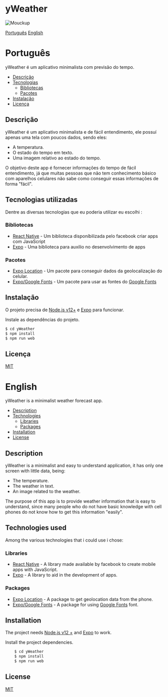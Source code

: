 # yWeather

![Mouckup](https://i.imgur.com/nx3gnaY.png)

[Português](#Português)
[English](#English)

# Português
yWeather é um aplicativo minimalista com previsão do tempo.

* [Descrição](#Descrição)
* [Tecnologias](#tecnologias-utilizadas)
    * [Bibliotecas](#bibliotecas)
    * [Pacotes](#pacotes)
* [Instalação](#instalação)
* [Licença](#licença)

## Descrição
yWeather é um aplicativo minimalista e de fácil entendimento, ele possuí apenas uma tela com poucos dados, sendo eles:

- A temperatura.
-  O estado do tempo em texto.
-  Uma imagem relativo ao estado do tempo.

O objetivo deste app é fornecer informações do tempo de fácil entendimento, já que muitas pessoas que não tem conhecimento básico com aparelhos celulares não sabe como conseguir essas informações de forma "fácil".

## Tecnologias utilizadas

Dentre as diversas tecnologias que eu poderia utilizar eu escolhi :

### Bibliotecas

* [React Native](https://reactnative.dev/) - Um biblioteca disponíbilizada pelo facebook criar apps com JavaScript
* [Expo](https://expo.io) - Uma biblioteca para auxilio no desenvolvimento de apps

### Pacotes

* [Expo Location](https://docs.expo.io/versions/latest/sdk/location/) - Um pacote para conseguir dados da geolocalização do celular.
* [Expo/Google Fonts](https://github.com/expo/google-fonts) - Um pacote para usar as fontes do [Google Fonts](fonts.google.com)

## Instalação

O projeto precisa de  [Node.js v12+](https://nodejs.org/) e [Expo](https://expo.io) para funcionar.

Instale as dependências do projeto.

```sh
$ cd yWeather
$ npm install
$ npm run web
```

## Licença
[MIT](https://choosealicense.com/licenses/mit/)

# English
yWeather is a minimalist weather forecast app.

* [Description](#Description)
* [Technologies](#technologies-used)
    * [Libraries](#libraries)
    * [Packages](#packages)
* [Installation](#installation)
* [License](#license)

## Description
yWeather is a minimalist and easy to understand application, it has only one screen with little data, being:

- The temperature.
- The weather in text.
- An image related to the weather.

The purpose of this app is to provide weather information that is easy to understand, since many people who do not have basic knowledge with cell phones do not know how to get this information "easily".

## Technologies used

Among the various technologies that i could use i chose:

### Libraries

* [React Native](https://reactnative.dev/) - A library made available by facebook to create mobile apps with JavaScript.
* [Expo](https://expo.io) - A library to aid in the development of apps.

### Packages

* [Expo Location](https://docs.expo.io/versions/latest/sdk/location/) - A package to get geolocation data from the phone.
* [Expo/Google Fonts](https://github.com/expo/google-fonts) - A package for using [Google Fonts](https://fonts.google.com) font.

## Installation

The project needs [Node.js v12 +](https://nodejs.org/) and [Expo](https://expo.io) to work.

Install the project dependencies.

```sh
    $ cd yWeather
    $ npm install
    $ npm run web
```

## License
[MIT](https://choosealicense.com/licenses/mit/)
